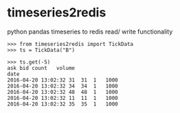 # timeseries2redis
python pandas timeseries to redis read/ write functionality

	>>> from timeseries2redis import TickData
	>>> ts = TickData("B")

	>>> ts.get(-5)
	ask	bid	count	volume
	date				
	2016-04-20 13:02:32	31	31	1	1000
	2016-04-20 13:02:32	34	34	1	1000
	2016-04-20 13:02:32	48	48	1	1000
	2016-04-20 13:02:32	11	11	1	1000
	2016-04-20 13:02:32	35	35	1	1000